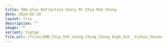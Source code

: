 ```yaml
---
title: TWA plus Reflection Story Mr Chia Poh Cheng
date: 2024-05-10
layout: file
description: ""
image: ""
variant: tiptap
file_url: /files/AMD_Chia_Poh_Cheng_Chung_Cheng_High_Sch__Yishun_Secondary_.pdf
---
```

